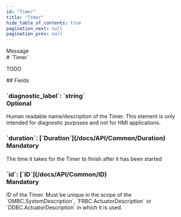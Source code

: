 ```yaml
---
id: "Timer"
title: "Timer"
hide_table_of_contents: true
pagination_next: null
pagination_prev: null
---
```


<div style={{ display: "flex", flexDirection: "row", alignItems: "start", justifyContent: "center" }}>
<div style={{ flexBasis: "35rem", flexGrow: "0", minWidth: "0" }}>
<div style={{ marginLeft: "1rem", marginBottom: "2rem" }}>
<div class="api-title">
<div style={{ width: "fit-content", fontWeight: 500, color: "gray" }}>
Message
</div>
# `Timer`
</div>


TODO

</div>

<div style={{ marginLeft: "1rem" }}>
## Fields
</div>
<div class="field-card">
<h3>`diagnostic_label`: <span className="type-link">`string`</span> <div style={{ float: "right", color: "#888888", fontSize: '10pt', fontWeight: "400" }}>Optional</div></h3>
Human readable name/description of the Timer. This element is only intended for diagnostic purposes and not for HMI applications.

</div>
<div class="field-card">
<h3>`duration`: <span className="type-link">[`Duration`](/docs/API/Common/Duration)</span> <div style={{ float: "right", color: "#888888", fontSize: '10pt', fontWeight: "400" }}>Mandatory</div></h3>
The time it takes for the Timer to finish after it has been started

</div>
<div class="field-card">
<h3>`id`: <span className="type-link">[`ID`](/docs/API/Common/ID)</span> <div style={{ float: "right", color: "#888888", fontSize: '10pt', fontWeight: "400" }}>Mandatory</div></h3>
ID of the Timer. Must be unique in the scope of the `OMBC.SystemDescription`, `FRBC.ActuatorDescription` or `DDBC.ActuatorDescription` in which it is used.

</div>
</div>
</div>